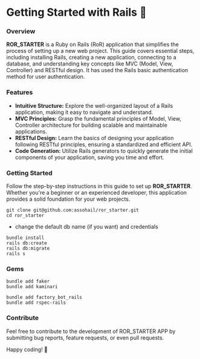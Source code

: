 # Getting Started with Rails 🚀

### Overview
**ROR_STARTER** is a Ruby on Rails (RoR) application that simplifies the process of setting up a new web project. This guide covers essential steps, including installing Rails, creating a new application, connecting to a database, and understanding key concepts like MVC (Model, View, Controller) and RESTful design. It has used the Rails basic authentication method for user authentication.

### Features
- **Intuitive Structure:** Explore the well-organized layout of a Rails application, making it easy to navigate and understand.
- **MVC Principles:** Grasp the fundamental principles of Model, View, Controller architecture for building scalable and maintainable applications.
- **RESTful Design:** Learn the basics of designing your application following RESTful principles, ensuring a standardized and efficient API.
- **Code Generation:** Utilize Rails generators to quickly generate the initial components of your application, saving you time and effort.

### Getting Started
Follow the step-by-step instructions in this guide to set up **ROR_STARTER**. Whether you're a beginner or an experienced developer, this application provides a solid foundation for your web projects.

```
git clone git@github.com:assohail/ror_starter.git
cd ror_starter
```
- change the default db name (if you want) and credentials 
```
bundle install
rails db:create
rails db:migrate
rails s
```

### Gems 
```
bundle add faker
bundle add kaminari

bundle add factory_bot_rails
bundle add rspec-rails

```

### Contribute
Feel free to contribute to the development of ROR_STARTER APP by submitting bug reports, feature requests, or even pull requests.

Happy coding! 🎉